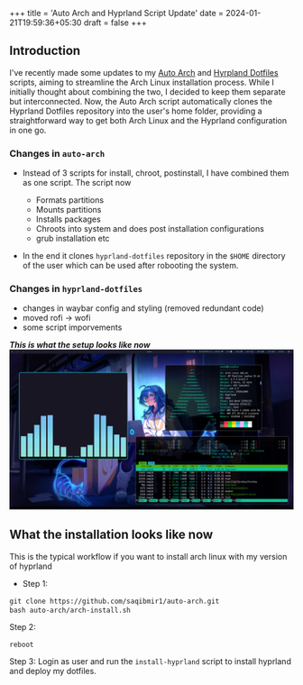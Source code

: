 +++
title = 'Auto Arch and Hyprland Script Update'
date = 2024-01-21T19:59:36+05:30
draft = false
+++
## Introduction

I've recently made some updates to my [Auto Arch]() and [Hyrpland Dotfiles]() scripts, aiming to streamline the Arch Linux installation process. While I initially thought about combining the two, I decided to keep them separate but interconnected. Now, the Auto Arch script automatically clones the Hyprland Dotfiles repository into the user's home folder, providing a straightforward way to get both Arch Linux and the Hyprland configuration in one go.



### Changes in ```auto-arch```
- Instead of 3 scripts for install, chroot, postinstall, I have combined them as one script. The script now
    - Formats partitions
    - Mounts partitions
    - Installs packages
    - Chroots into system and does post installation configurations
    - grub installation etc

- In the end it clones ```hyprland-dotfiles``` repository in the ```$HOME``` directory of the user which can be used after robooting the system.

### Changes in ```hyprland-dotfiles```
- changes in waybar config and styling (removed redundant code)
- moved rofi -> wofi
- some script imporvements

***This is what the setup looks like now***
![sex.png](sex.png "sex?")

## What the installation looks like now
This is the typical workflow if you want to install arch linux with my version of hyprland

- Step 1:
```shell
git clone https://github.com/saqibmir1/auto-arch.git
bash auto-arch/arch-install.sh

```

Step 2:
```shell
reboot
```

Step 3:
Login as user and run the ```install-hyprland``` script to install hyprland and deploy my dotfiles.



